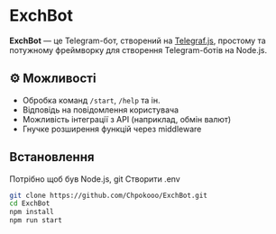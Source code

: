 # ExchBot

**ExchBot** — це Telegram-бот, створений на [Telegraf.js](https://telegraf.js.org/), простому та потужному фреймворку для створення Telegram-ботів на Node.js.


## ⚙️ Можливості

- Обробка команд `/start`, `/help` та ін.
- Відповідь на повідомлення користувача
- Можливість інтеграції з API (наприклад, обмін валют)
- Гнучке розширення функцій через middleware



## Встановлення

Потрібно щоб був Node.js, git
Створити .env

```bash
git clone https://github.com/Chpokooo/ExchBot.git
cd ExchBot
npm install
npm run start
```




















